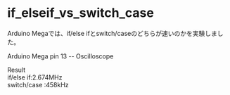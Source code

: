 # if_elseif_vs_switch_case  
Arduino Megaでは、if/else ifとswitch/caseのどちらが速いのかを実験しました。  
  
Arduino Mega pin 13 -- Oscilloscope  
  
Result  
if/else if:2.674MHz  
switch/case :458kHz
